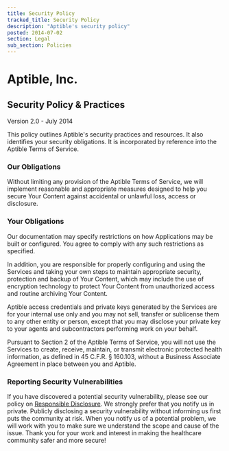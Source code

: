 ```yaml
---
title: Security Policy
tracked_title: Security Policy
description: "Aptible's security policy"
posted: 2014-07-02
section: Legal
sub_section: Policies
---
```


Aptible, Inc.
=============
Security Policy & Practices
---------------------
Version 2.0 - July 2014

This policy outlines Aptible's security practices and resources. It also identifies your security obligations. It is incorporated by reference into the Aptible Terms of Service.

### Our Obligations
Without limiting any provision of the Aptible Terms of Service, we will implement reasonable and appropriate measures designed to help you secure Your Content against accidental or unlawful loss, access or disclosure.

### Your Obligations
Our documentation may specify restrictions on how Applications may be built or configured. You agree to comply with any such restrictions as specified.

In addition, you are responsible for properly configuring and using the Services and taking your own steps to maintain appropriate security, protection and backup of Your Content, which may include the use of encryption technology to protect Your Content from unauthorized access and routine archiving Your Content.

Aptible access credentials and private keys generated by the Services are for your internal use only and you may not sell, transfer or sublicense them to any other entity or person, except that you may disclose your private key to your agents and subcontractors performing work on your behalf.

Pursuant to Section 2 of the Aptible Terms of Service, you will not use the Services to create, receive, maintain, or transmit electronic protected health information, as defined in 45 C.F.R. § 160.103, without a Business Associate Agreement in place between you and Aptible.

### Reporting Security Vulnerabilities
If you have discovered a potential security vulnerability, please see our policy on [Responsible Disclosure](http://www.aptible.com/legal/responsible_disclosure.html). We strongly prefer that you notify us in private. Publicly disclosing a security vulnerability without informing us first puts the community at risk. When you notify us of a potential problem, we will work with you to make sure we understand the scope and cause of the issue. Thank you for your work and interest in making the healthcare community safer and more secure!
